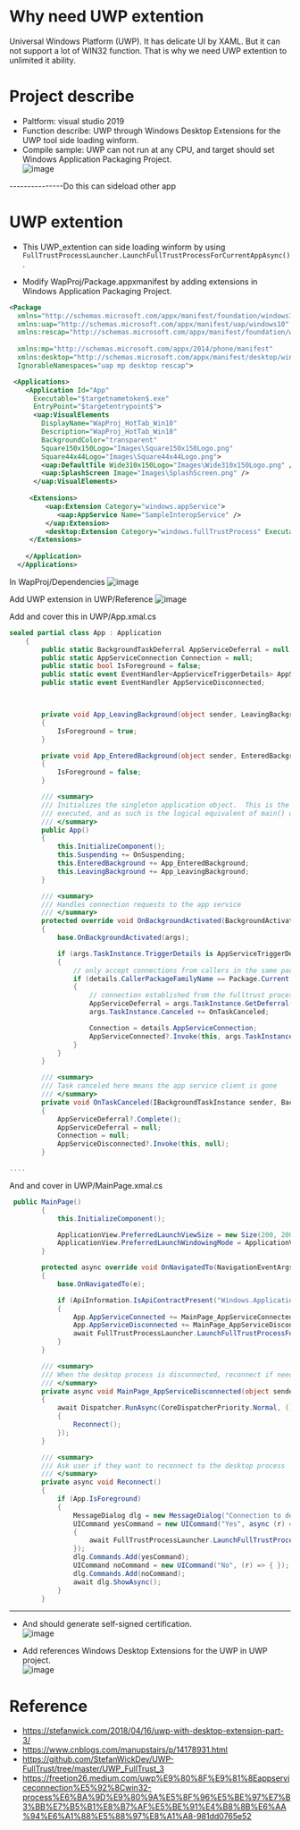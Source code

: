 # Why need UWP extention
Universal Windows Platform (UWP). It has delicate UI by XAML. But it can not support a lot of WIN32 function. That is why we need UWP extention to unlimited it ability. 

# Project describe
* Paltform: visual studio 2019  
* Function describe: UWP through Windows Desktop Extensions for the UWP tool side loading winform.  
* Compile sample: UWP can not run at any CPU, and target should set Windows Application Packaging Project.  
![image](https://github.com/testtestProblem/UWP_extention/assets/107662393/b60b14bc-4c7e-4bba-9e72-c146665b3147)


---------------Do this can sideload other app
# UWP extention
* This UWP_extention can side loading winform by using ```FullTrustProcessLauncher.LaunchFullTrustProcessForCurrentAppAsync()```.  


* Modify WapProj/Package.appxmanifest by adding extensions in Windows Application Packaging Project.
```XML
<Package
  xmlns="http://schemas.microsoft.com/appx/manifest/foundation/windows10"
  xmlns:uap="http://schemas.microsoft.com/appx/manifest/uap/windows10"
  xmlns:rescap="http://schemas.microsoft.com/appx/manifest/foundation/windows10/restrictedcapabilities"
  
  xmlns:mp="http://schemas.microsoft.com/appx/2014/phone/manifest"
  xmlns:desktop="http://schemas.microsoft.com/appx/manifest/desktop/windows10"
  IgnorableNamespaces="uap mp desktop rescap">
```

```XML
 <Applications>
    <Application Id="App"
      Executable="$targetnametoken$.exe"
      EntryPoint="$targetentrypoint$">
      <uap:VisualElements
        DisplayName="WapProj_HotTab_Win10"
        Description="WapProj_HotTab_Win10"
        BackgroundColor="transparent"
        Square150x150Logo="Images\Square150x150Logo.png"
        Square44x44Logo="Images\Square44x44Logo.png">
        <uap:DefaultTile Wide310x150Logo="Images\Wide310x150Logo.png" />
        <uap:SplashScreen Image="Images\SplashScreen.png" />
      </uap:VisualElements>
		
	 <Extensions>
		 <uap:Extension Category="windows.appService">
		 	<uap:AppService Name="SampleInteropService" />
		 </uap:Extension>
		 <desktop:Extension Category="windows.fullTrustProcess" Executable="CollectDataAP\CollectDataAP.exe" />
	 </Extensions>
		
    </Application>
  </Applications>
```



In WapProj/Dependencies 
![image](https://github.com/testtestProblem/UWP_extention/assets/107662393/8e778761-9ca0-47d2-8d8f-a4fe259f3b55)

Add UWP extension in UWP/Reference 
![image](https://github.com/testtestProblem/UWP_extention/assets/107662393/c3a48b03-6178-4231-be48-334583b6ae3d)
 
Add and cover this in UWP/App.xmal.cs
```C#
sealed partial class App : Application
    {
        public static BackgroundTaskDeferral AppServiceDeferral = null;
        public static AppServiceConnection Connection = null;
        public static bool IsForeground = false;
        public static event EventHandler<AppServiceTriggerDetails> AppServiceConnected;
        public static event EventHandler AppServiceDisconnected;



        private void App_LeavingBackground(object sender, LeavingBackgroundEventArgs e)
        {
            IsForeground = true;
        }

        private void App_EnteredBackground(object sender, EnteredBackgroundEventArgs e)
        {
            IsForeground = false;
        }

        /// <summary>
        /// Initializes the singleton application object.  This is the first line of authored code
        /// executed, and as such is the logical equivalent of main() or WinMain().
        /// </summary>
        public App()
        {
            this.InitializeComponent();
            this.Suspending += OnSuspending;
            this.EnteredBackground += App_EnteredBackground;
            this.LeavingBackground += App_LeavingBackground;
        }

        /// <summary>
        /// Handles connection requests to the app service
        /// </summary>
        protected override void OnBackgroundActivated(BackgroundActivatedEventArgs args)
        {
            base.OnBackgroundActivated(args);

            if (args.TaskInstance.TriggerDetails is AppServiceTriggerDetails details)
            {
                // only accept connections from callers in the same package
                if (details.CallerPackageFamilyName == Package.Current.Id.FamilyName)
                {
                    // connection established from the fulltrust process
                    AppServiceDeferral = args.TaskInstance.GetDeferral();
                    args.TaskInstance.Canceled += OnTaskCanceled;

                    Connection = details.AppServiceConnection;
                    AppServiceConnected?.Invoke(this, args.TaskInstance.TriggerDetails as AppServiceTriggerDetails);
                }
            }
        }

        /// <summary>
        /// Task canceled here means the app service client is gone
        /// </summary>
        private void OnTaskCanceled(IBackgroundTaskInstance sender, BackgroundTaskCancellationReason reason)
        {
            AppServiceDeferral?.Complete();
            AppServiceDeferral = null;
            Connection = null;
            AppServiceDisconnected?.Invoke(this, null);
        }

....

```
And and cover in UWP/MainPage.xmal.cs
```C#
 public MainPage()
        {
            this.InitializeComponent();

            ApplicationView.PreferredLaunchViewSize = new Size(200, 200);
            ApplicationView.PreferredLaunchWindowingMode = ApplicationViewWindowingMode.PreferredLaunchViewSize;
        }

        protected async override void OnNavigatedTo(NavigationEventArgs e)
        {
            base.OnNavigatedTo(e);

            if (ApiInformation.IsApiContractPresent("Windows.ApplicationModel.FullTrustAppContract", 1, 0))
            {
                App.AppServiceConnected += MainPage_AppServiceConnected;
                App.AppServiceDisconnected += MainPage_AppServiceDisconnected;
                await FullTrustProcessLauncher.LaunchFullTrustProcessForCurrentAppAsync();
            }
        }

        /// <summary>
        /// When the desktop process is disconnected, reconnect if needed
        /// </summary>
        private async void MainPage_AppServiceDisconnected(object sender, EventArgs e)
        {
            await Dispatcher.RunAsync(CoreDispatcherPriority.Normal, () =>
            { 
                Reconnect();
            });
        }

        /// <summary>
        /// Ask user if they want to reconnect to the desktop process
        /// </summary>
        private async void Reconnect()
        {
            if (App.IsForeground)
            {
                MessageDialog dlg = new MessageDialog("Connection to desktop process lost. Reconnect?");
                UICommand yesCommand = new UICommand("Yes", async (r) =>
                {
                    await FullTrustProcessLauncher.LaunchFullTrustProcessForCurrentAppAsync();
                });
                dlg.Commands.Add(yesCommand);
                UICommand noCommand = new UICommand("No", (r) => { });
                dlg.Commands.Add(noCommand);
                await dlg.ShowAsync();
            }
        }
```
---------------------------------------------------------















* And should generate self-signed certification.  
![image](https://github.com/testtestProblem/UWP_extention/assets/107662393/0aca610e-2e1f-483e-be29-ae0ea8851638)

* Add references Windows Desktop Extensions for the UWP in UWP project.  
![image](https://github.com/testtestProblem/UWP_extention/assets/107662393/9c2721f2-0fc4-4a04-8162-bc3da3b69213)

# Reference
* https://stefanwick.com/2018/04/16/uwp-with-desktop-extension-part-3/
* https://www.cnblogs.com/manupstairs/p/14178931.html
* https://github.com/StefanWickDev/UWP-FullTrust/tree/master/UWP_FullTrust_3
* https://freetion26.medium.com/uwp%E9%80%8F%E9%81%8Eappserviceconnection%E5%92%8Cwin32-process%E6%BA%9D%E9%80%9A%E5%8F%96%E5%BE%97%E7%B3%BB%E7%B5%B1%E8%B7%AF%E5%BE%91%E4%B8%8B%E6%AA%94%E6%A1%88%E5%88%97%E8%A1%A8-981dd0765e52
